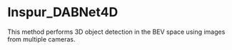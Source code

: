 # Inspur_DABNet4D
This method performs 3D object detection in the BEV space using images from multiple cameras. 
